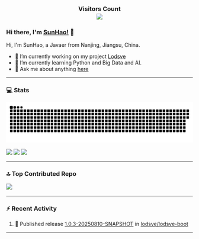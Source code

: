 <div>
  <h3 align="center"> 
    Visitors Count<br>
    <img align="center" src="https://profile-counter.glitch.me/sunhao-java/count.svg" />
  </h3>
</div>

### Hi there, I'm [SunHao!](https://www.crazy-coder.cn/) 👋

Hi, I'm SunHao, a Javaer from Nanjing, Jiangsu, China.

- 🔭 I’m currently working on my project [Lodsve](https://github.com/lodsve)
- 🌱 I’m currently learning Python and Big Data and AI.
- 💬 Ask me about anything [here](https://github.com/sunhao-java/sunhao-java/issues)

***

### 💻 Stats
![](https://raw.githubusercontent.com/sunhao-java/sunhao-java/output/github-contribution-grid-snake-dark.svg)

![](https://streak-stats.demolab.com/?user=sunhao-java&theme=dark&hide_border=&date_format=%5BY.%5Dn.j)
![](https://github-readme-stats-git-masterorgs-github-readme-stats-team.vercel.app/api?username=sunhao-java&show_icons=true&count_private=true&include_orgs=true&theme=dark)
![](https://github-readme-stats-git-masterorgs-github-readme-stats-team.vercel.app/api/top-langs/?username=sunhao-java&include_orgs=true&layout=compact&theme=dark&langs_count=10)

***

### 🔝 Top Contributed Repo
![](https://github-contributor-stats.vercel.app/api?username=sunhao-java&limit=5&theme=dark&combine_all_yearly_contributions=true)

***

### :zap: Recent Activity
<!--START_SECTION:activity-->
1. 🚀 Published release [1.0.3-20250810-SNAPSHOT](https://github.com/lodsve/lodsve-boot/releases/tag/1.0.3-20250810-SNAPSHOT) in [lodsve/lodsve-boot](https://github.com/lodsve/lodsve-boot)
<!--END_SECTION:activity-->

***
